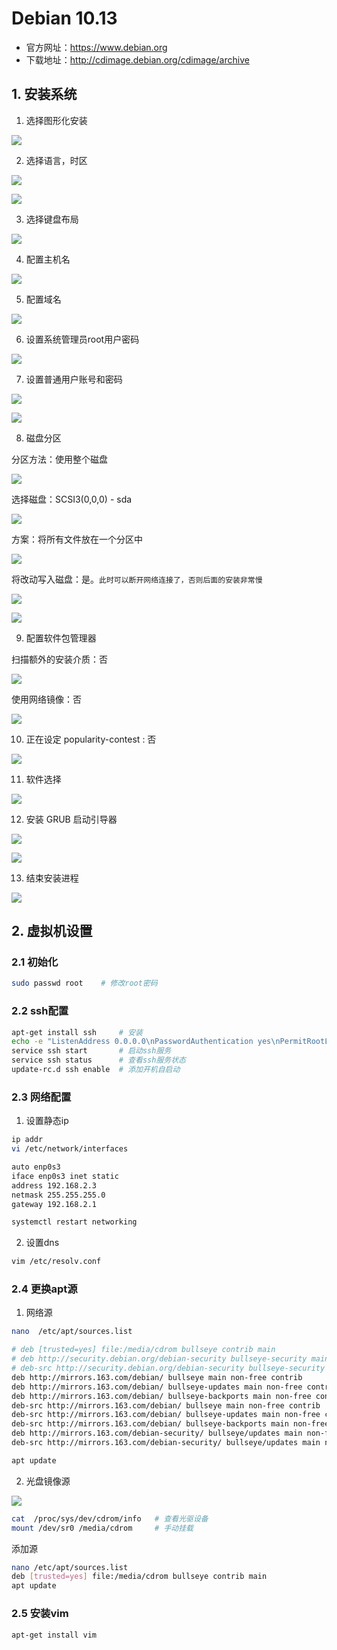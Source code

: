 # Debian 10.13

- 官方网址：https://www.debian.org
- 下载地址：http://cdimage.debian.org/cdimage/archive


## 1. 安装系统

1. 选择图形化安装

![](../../assets/_images/deploy/debian/1.png)

2. 选择语言，时区

![](../../assets/_images/deploy/debian/2.png)

![](../../assets/_images/deploy/debian/2_1.png)

3. 选择键盘布局

![](../../assets/_images/deploy/debian/3.png)

4. 配置主机名

![](../../assets/_images/deploy/debian/4.png)

5. 配置域名

![](../../assets/_images/deploy/debian/5.png)

6. 设置系统管理员root用户密码

![](../../assets/_images/deploy/debian/6.png)

7. 设置普通用户账号和密码

![](../../assets/_images/deploy/debian/7.png)

![](../../assets/_images/deploy/debian/7_1.png)

8. 磁盘分区

分区方法：使用整个磁盘

![](../../assets/_images/deploy/debian/8.png)

选择磁盘：SCSI3(0,0,0) - sda

![](../../assets/_images/deploy/debian/8_1.png)

方案：将所有文件放在一个分区中

![](../../assets/_images/deploy/debian/8_2.png)

将改动写入磁盘：是。`此时可以断开网络连接了，否则后面的安装非常慢`

![](../../assets/_images/deploy/debian/8_3.png)

![](../../assets/_images/deploy/debian/8_4.png)

9. 配置软件包管理器

扫描额外的安装介质：否

![](../../assets/_images/deploy/debian/9.png)

使用网络镜像：否

![](../../assets/_images/deploy/debian/9_1.png)

10. 正在设定 popularity-contest : 否

![](../../assets/_images/deploy/debian/10.png)

11. 软件选择

![](../../assets/_images/deploy/debian/11.png)

12. 安装 GRUB 启动引导器

![](../../assets/_images/deploy/debian/12.png)

![](../../assets/_images/deploy/debian/12_1.png)

13. 结束安装进程

![](../../assets/_images/deploy/debian/13.png)

## 2. 虚拟机设置

### 2.1 初始化

```bash
sudo passwd root    # 修改root密码
```

### 2.2 ssh配置

```bash
apt-get install ssh     # 安装
echo -e "ListenAddress 0.0.0.0\nPasswordAuthentication yes\nPermitRootLogin yes" >> /etc/ssh/sshd_config # 开启密码验证和root账号登录 
service ssh start       # 启动ssh服务
service ssh status      # 查看ssh服务状态
update-rc.d ssh enable  # 添加开机自启动
```

### 2.3 网络配置

1. 设置静态ip

```bash
ip addr
vi /etc/network/interfaces
```

```bash
auto enp0s3
iface enp0s3 inet static
address 192.168.2.3
netmask 255.255.255.0
gateway 192.168.2.1
```

```bash
systemctl restart networking
```

2. 设置dns

```bash
vim /etc/resolv.conf
```

### 2.4 更换apt源

1. 网络源

```bash
nano  /etc/apt/sources.list
```

```bash
# deb [trusted=yes] file:/media/cdrom bullseye contrib main
# deb http://security.debian.org/debian-security bullseye-security main contrib
# deb-src http://security.debian.org/debian-security bullseye-security main contrib
deb http://mirrors.163.com/debian/ bullseye main non-free contrib
deb http://mirrors.163.com/debian/ bullseye-updates main non-free contrib
deb http://mirrors.163.com/debian/ bullseye-backports main non-free contrib
deb-src http://mirrors.163.com/debian/ bullseye main non-free contrib
deb-src http://mirrors.163.com/debian/ bullseye-updates main non-free contrib
deb-src http://mirrors.163.com/debian/ bullseye-backports main non-free contrib
deb http://mirrors.163.com/debian-security/ bullseye/updates main non-free contrib
deb-src http://mirrors.163.com/debian-security/ bullseye/updates main non-free contrib
```

```bash
apt update
```

2. 光盘镜像源

![](../../assets/_images/deploy/debian/14.png)

```bash
cat  /proc/sys/dev/cdrom/info   # 查看光驱设备
mount /dev/sr0 /media/cdrom     # 手动挂载
```

添加源

```bash
nano /etc/apt/sources.list
deb [trusted=yes] file:/media/cdrom bullseye contrib main
apt update
```

### 2.5 安装vim

```bash
apt-get install vim
```

